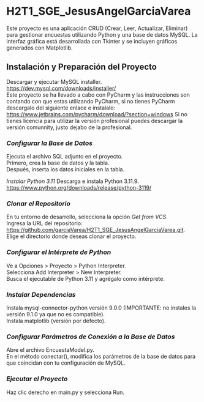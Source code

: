 # H2T1_SGE_JesusAngelGarciaVarea
Este proyecto es una aplicación CRUD (Crear, Leer, Actualizar, Eliminar) para gestionar encuestas utilizando Python y una base de datos MySQL. La interfaz gráfica está desarrollada con Tkinter y se incluyen gráficos generados con Matplotlib.

## Instalación y Preparación del Proyecto
Descargar y ejecutar MySQL installer.  
https://dev.mysql.com/downloads/installer/  
Este proyecto se ha llevado a cabo con PyCharm y las instrucciones son contando con que estas utilizando PyCharm, si no tienes PyCharm descargalo del siguiente enlace e instalalo:  
https://www.jetbrains.com/pycharm/download/?section=windows
Si no tienes licencia para utilizar la versión profesional puedes descargar la versión comunnity, justo dejabo de la profesional.

### *Configurar la Base de Datos*

Ejecuta el archivo SQL adjunto en el proyecto.  
Primero, crea la base de datos y la tabla.  
Después, inserta los datos iniciales en la tabla.  

*Instalar Python 3.11*
Descarga e instala Python 3.11.9.  
https://www.python.org/downloads/release/python-3119/  

### *Clonar el Repositorio*

En tu entorno de desarrollo, selecciona la opción *Get from VCS*.  
Ingresa la URL del repositorio: https://github.com/garciaVarea/H2T1_SGE_JesusAngelGarciaVarea.git.  
Elige el directorio donde deseas clonar el proyecto.  

### *Configurar el Intérprete de Python*

Ve a Opciones > Proyecto > Python Interpreter.  
Selecciona Add Interpreter > New Interpreter.  
Busca el ejecutable de Python 3.11 y agrégalo como intérprete.  

### *Instalar Dependencias*

Instala mysql-connector-python versión 9.0.0 (IMPORTANTE: no instales la versión 9.1.0 ya que no es compatible).  
Instala matplotlib (versión por defecto).  

### *Configurar Parámetros de Conexión a la Base de Datos*

Abre el archivo EncuestaModel.py.  
En el método conectar(), modifica los parámetros de la base de datos para que coincidan con tu configuración de MySQL.  

### *Ejecutar el Proyecto*

Haz clic derecho en main.py y selecciona Run.
